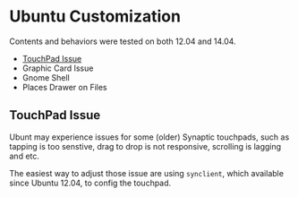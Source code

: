 Ubuntu Customization
====================
Contents and behaviors were tested on both 12.04 and 14.04.

* [TouchPad Issue](#touchpad-issue)
* Graphic Card Issue
* Gnome Shell
* Places Drawer on Files

## TouchPad Issue
Ubunt may experience issues for some (older) Synaptic touchpads, such as tapping is too senstive, drag to drop is not responsive, scrolling is lagging and etc.

The easiest way to adjust those issue are using `synclient`, which available since Ubuntu 12.04, to config the touchpad.

